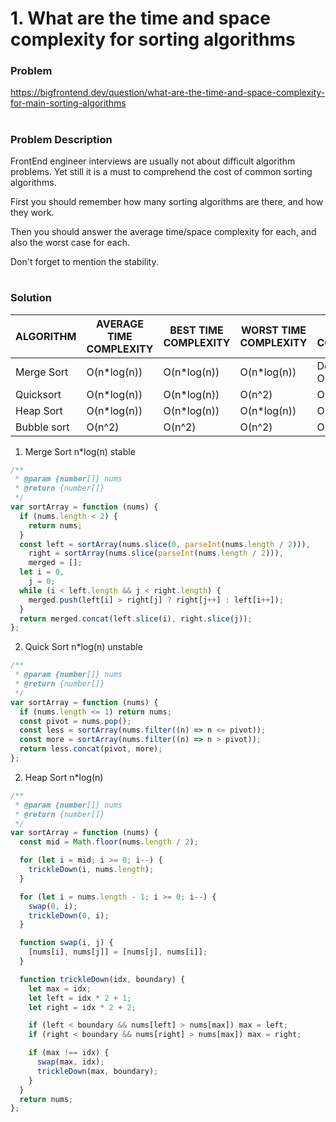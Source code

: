 # 1. What are the time and space complexity for sorting algorithms

### Problem

https://bigfrontend.dev/question/what-are-the-time-and-space-complexity-for-main-sorting-algorithms

#

### Problem Description

FrontEnd engineer interviews are usually not about difficult algorithm problems. Yet still it is a must to comprehend the cost of common sorting algorithms.

First you should remember how many sorting algorithms are there, and how they work.

Then you should answer the average time/space complexity for each, and also the worst case for each.

Don't forget to mention the stability.

#

### Solution

| ALGORITHM   | AVERAGE TIME COMPLEXITY | BEST TIME COMPLEXITY | WORST TIME COMPLEXITY | SPACE COMPLEXITY     |
| ----------- | ----------------------- | -------------------- | --------------------- | -------------------- |
| Merge Sort  | O(n\*log(n))            | O(n\*log(n))         | O(n\*log(n))          | Depends O(n\*log(n)) |
| Quicksort   | O(n\*log(n))            | O(n\*log(n))         | O(n^2)                | O(n)                 |
| Heap Sort   | O(n\*log(n))            | O(n\*log(n))         | O(n\*log(n))          | O(n)                 |
| Bubble sort | O(n^2)                  | O(n^2)               | O(n^2)                | O(n)                 |

1. Merge Sort n\*log(n) stable

```js
/**
 * @param {number[]} nums
 * @return {number[]}
 */
var sortArray = function (nums) {
  if (nums.length < 2) {
    return nums;
  }
  const left = sortArray(nums.slice(0, parseInt(nums.length / 2))),
    right = sortArray(nums.slice(parseInt(nums.length / 2))),
    merged = [];
  let i = 0,
    j = 0;
  while (i < left.length && j < right.length) {
    merged.push(left[i] > right[j] ? right[j++] : left[i++]);
  }
  return merged.concat(left.slice(i), right.slice(j));
};
```

2. Quick Sort n\*log(n) unstable

```js
/**
 * @param {number[]} nums
 * @return {number[]}
 */
var sortArray = function (nums) {
  if (nums.length <= 1) return nums;
  const pivot = nums.pop();
  const less = sortArray(nums.filter((n) => n <= pivot));
  const more = sortArray(nums.filter((n) => n > pivot));
  return less.concat(pivot, more);
};
```

2. Heap Sort n\*log(n)

```js
/**
 * @param {number[]} nums
 * @return {number[]}
 */
var sortArray = function (nums) {
  const mid = Math.floor(nums.length / 2);

  for (let i = mid; i >= 0; i--) {
    trickleDown(i, nums.length);
  }

  for (let i = nums.length - 1; i >= 0; i--) {
    swap(0, i);
    trickleDown(0, i);
  }

  function swap(i, j) {
    [nums[i], nums[j]] = [nums[j], nums[i]];
  }

  function trickleDown(idx, boundary) {
    let max = idx;
    let left = idx * 2 + 1;
    let right = idx * 2 + 2;

    if (left < boundary && nums[left] > nums[max]) max = left;
    if (right < boundary && nums[right] > nums[max]) max = right;

    if (max !== idx) {
      swap(max, idx);
      trickleDown(max, boundary);
    }
  }
  return nums;
};
```
